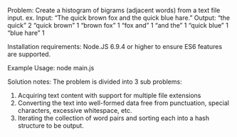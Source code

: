Problem:
Create a histogram of bigrams (adjacent words) from a text file input.
ex.
Input:
“The quick brown fox and the quick blue hare.”
Output:
“the quick” 2
“quick brown” 1
“brown fox” 1
“fox and” 1
“and the” 1
“quick blue” 1
“blue hare” 1

Installation requirements:
Node.JS 6.9.4 or higher to ensure ES6 features are supported.

Example Usage:
node main.js <your file here>

Solution notes:
The problem is divided into 3 sub problems:
1) Acquiring text content with support for multiple file extensions
2) Converting the text into well-formed data free from punctuation, special characters, excessive whitespace, etc.
3) Iterating the collection of word pairs and sorting each into a hash structure to be output.